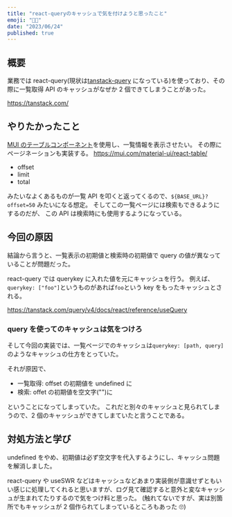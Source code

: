 ```yaml
---
title: "react-queryのキャッシュで気を付けようと思ったこと"
emoji: "😵‍💫"
date: "2023/06/24"
published: true
---
```


## 概要

業務では react-query(現状は[tanstack-query](https://tanstack.com/) になっている)を使っており、その際に一覧取得 API のキャッシュがなぜか 2 個できてしまうことがあった。

https://tanstack.com/

## やりたかったこと

[MUI のテーブルコンポーネント](https://mui.com/material-ui/react-table/)を使用し、一覧情報を表示させたい。
その際にページネーションも実装する。
https://mui.com/material-ui/react-table/

- offset
- limit
- total

みたいなよくあるものが一覧 API を叩くと返ってくるので、`${BASE_URL}?offset=50` みたいになる想定。
そしてこの一覧ページには検索もできるようにするのだが、 この API は検索時にも使用するようになっている。

## 今回の原因

結論から言うと、一覧表示の初期値と検索時の初期値で query の値が異なっていることが問題だった。

react-query では querykey に入れた値を元にキャッシュを行う。
例えば、`querykey: ["foo"]`というものがあれば`foo`という key をもったキャッシュとされる。

https://tanstack.com/query/v4/docs/react/reference/useQuery

### query を使ってのキャッシュは気をつけろ

そして今回の実装では、一覧ページでのキャッシュは`querykey: [path, query]`のようなキャッシュの仕方をとっていた。

それが原因で、

- 一覧取得: offset の初期値を undefined に
- 検索: offet の初期値を空文字("")に

ということになってしまっていた。
これだと別々のキャッシュと見られてしまうので、2 個のキャッシュができてしまていたと言うことである。

## 対処方法と学び

undefined をやめ、初期値は必ず空文字を代入するようにし、キャッシュ問題を解消しました。

react-query や useSWR などはキャッシュなどあまり実装側が意識せずともいい感じに処理してくれると思いますが、ログ見て確認すると意外と変なキャッシュが生まれてたりするので気をつけ料と思った。
(触れてないですが、実は別箇所でもキャッシュが 2 個作られてしまっているところもあった 🙄)
